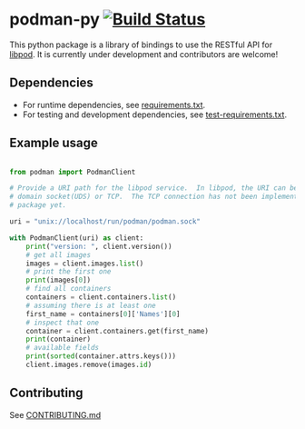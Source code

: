 # podman-py [![Build Status](https://api.cirrus-ci.com/github/containers/podman-py.svg)](https://cirrus-ci.com/github/containers/podman-py/master)

This python package is a library of bindings to use the RESTful API for [libpod](https://github.com/containers/podman).
It is currently under development and contributors are welcome!


## Dependencies

* For runtime dependencies, see [requirements.txt](requirements.txt).
* For testing and development dependencies, see [test-requirements.txt](test-requirements.txt).

## Example usage

```python

from podman import PodmanClient

# Provide a URI path for the libpod service.  In libpod, the URI can be a unix
# domain socket(UDS) or TCP.  The TCP connection has not been implemented in this
# package yet.

uri = "unix://localhost/run/podman/podman.sock"

with PodmanClient(uri) as client:
    print("version: ", client.version())
    # get all images
    images = client.images.list()
    # print the first one
    print(images[0])
    # find all containers
    containers = client.containers.list()
    # assuming there is at least one
    first_name = containers[0]['Names'][0]
    # inspect that one
    container = client.containers.get(first_name)
    print(container)
    # available fields
    print(sorted(container.attrs.keys()))
    client.images.remove(images.id)
```

## Contributing

See [CONTRIBUTING.md](https://github.com/containers/podman-py/blob/master/CONTRIBUTING.md)
